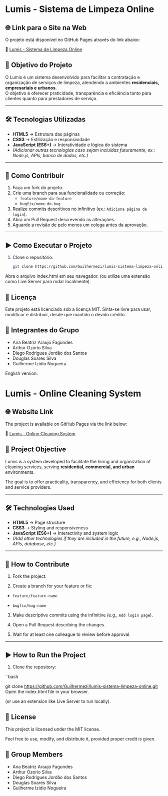 # Lumis - Sistema de Limpeza Online

## 🌐 Link para o Site na Web
O projeto está disponível no GitHub Pages através do link abaixo:  

🔗 [Lumis - Sistema de Limpeza Online](https://guilhermezi.github.io/lumis-sistema-limpeza-online/) 

## 🧹 Objetivo do Projeto
O Lumis é um sistema desenvolvido para facilitar a contratação e organização de serviços de limpeza, atendendo a ambientes **residenciais, empresariais e urbanos**.  
O objetivo é oferecer praticidade, transparência e eficiência tanto para clientes quanto para prestadores de serviço.

---

## 🛠️ Tecnologias Utilizadas
- **HTML5** → Estrutura das páginas
- **CSS3** → Estilização e responsividade
- **JavaScript (ES6+)** → Interatividade e lógica do sistema
- *(Adicionar outras tecnologias caso sejam incluídas futuramente, ex.: Node.js, APIs, banco de dados, etc.)*

---

## 🤝 Como Contribuir
1. Faça um fork do projeto.
2. Crie uma branch para sua funcionalidade ou correção:  
   - `feature/nome-da-feature`  
   - `bugfix/nome-do-bug`
3. Realize commits descritivos no infinitivo (ex.: `Adiciona página de login`).
4. Abra um Pull Request descrevendo as alterações.
5. Aguarde a revisão de pelo menos um colega antes da aprovação.

---

## ▶️ Como Executar o Projeto
1. Clone o repositório:
   ```bash
   git clone https://github.com/Guilhermezi/lumis-sistema-limpeza-online.git
Abra o arquivo index.html em seu navegador.
(ou utilize uma extensão como Live Server para rodar localmente).

## 📜 Licença
Este projeto está licenciado sob a licença MIT.
Sinta-se livre para usar, modificar e distribuir, desde que mantido o devido crédito.

## 👥 Integrantes do Grupo
- Ana Beatriz Araujo Fagundes
- Arthur Ozorio Silva
- Diego Rodrigues Jordão dos Santos
- Douglas Soares Silva
- Guilherme Izidio Nogueira

English version:
# Lumis - Online Cleaning System

## 🌐 Website Link
The project is available on GitHub Pages via the link below:

🔗 [Lumis - Online Cleaning System](https://guilhermezi.github.io/lumis-sistema-limpeza-online/)

## 🧹 Project Objective
Lumis is a system developed to facilitate the hiring and organization of cleaning services, serving **residential, commercial, and urban** environments.

The goal is to offer practicality, transparency, and efficiency for both clients and service providers.

---

## 🛠️ Technologies Used
- **HTML5** → Page structure
- **CSS3** → Styling and responsiveness
- **JavaScript (ES6+)** → Interactivity and system logic
- *(Add other technologies if they are included in the future, e.g., Node.js, APIs, database, etc.)*

---

## 🤝 How to Contribute
1. Fork the project.

2. Create a branch for your feature or fix:

- `feature/feature-name`

- `bugfix/bug-name`
3. Make descriptive commits using the infinitive (e.g., `Add login page`).

4. Open a Pull Request describing the changes.

5. Wait for at least one colleague to review before approval.

---

## ▶️ How to Run the Project
1. Clone the repository:

``bash

git clone https://github.com/Guilhermezi/lumis-sistema-limpeza-online.git
Open the index.html file in your browser.

(or use an extension like Live Server to run locally).

## 📜 License
This project is licensed under the MIT license.

Feel free to use, modify, and distribute it, provided proper credit is given.

## 👥 Group Members
- Ana Beatriz Araujo Fagundes
- Arthur Ozorio Silva
- Diego Rodrigues Jordão dos Santos
- Douglas Soares Silva
- Guilherme Izidio Nogueira
